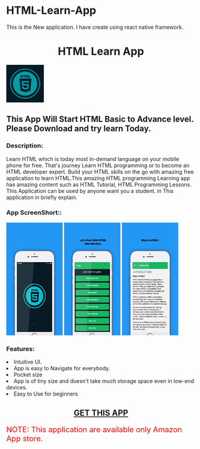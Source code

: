 # HTML-Learn-App
This is the New application. I have create using react native framework. 

<center><h1>HTML Learn App</h1></center>
	<img src="logo.png" style="height: 100px;width: 100px;">
	<h2>This App Will Start HTML Basic to Advance level. Please Download and try learn Today.</h2>

<h3>Description:</h3>
  Learn HTML which is today most in-demand language on your mobile phone for free.
That's journey Learn HTML programming or to become an HTML developer expert.
Build your HTML skills on the go with amazing free application to learn HTML.This amazing HTML programming Learning app has amazing content such as HTML Tutorial, HTML Programming Lessons.
This Application can be used by anyone want you a student. in This application in briefly explain.

<h3>App ScreenShort::</h3>
	
<img src="screen1.jpg" style="height: 300px;width: 150px;">
<img src="screen2.jpg" style="height: 300px;width: 150px;">
<img src="screen3.jpg" style="height: 300px;width: 150px;">

<h3>Features:</h3>
<li>Intuitive UI.</li>
  <li>App is easy to Navigate for everybody.</li>
  <li>Pocket size</li>
  <li>App is of tiny size and doesn't take much storage space even in low-end devices.</li>
  <li>Easy to Use for beginners</li>

<center><h2><a href="https://www.amazon.com/dp/B08MB2J2D9/ref=apps_sf_sta">GET THIS APP</a></h2></center>

<p style="font-size: 20px; color: red">NOTE: This application are available  only Amazon App store.
	</p>
